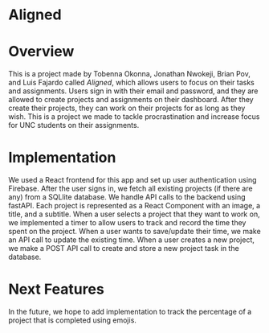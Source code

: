 # Aligned

# Overview

This is a project made by Tobenna Okonna, Jonathan Nwokeji, Brian Pov, and Luis Fajardo called _Aligned_, which allows users to focus on their tasks and assignments. Users sign in with their email and password, and they are allowed to create projects and assignments on their dashboard. After they create their projects, they can work on their projects for as long as they wish. This is a project we made to tackle procrastination and increase focus for UNC students on their assignments.

# Implementation

We used a React frontend for this app and set up user authentication using Firebase. After the user signs in, we fetch all existing projects (if there are any) from a SQLlite database. We handle API calls to the backend using fastAPI. Each project is represented as a React Component with an image, a title, and a subtitle. When a user selects a project that they want to work on, we implemented a timer to allow users to track and record the time they spent on the project. When a user wants to save/update their time, we make an API call to update the existing time. When a user creates a new project, we make a POST API call to create and store a new project task in the database.

# Next Features

In the future, we hope to add implementation to track the percentage of a project that is completed using emojis.
